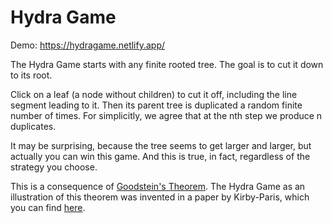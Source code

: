 # Hydra Game

Demo: https://hydragame.netlify.app/

The Hydra Game starts with any finite rooted tree. The goal is to cut it down to its root.

Click on a leaf (a node without children) to cut it off, including the line segment leading to it. Then its parent tree is duplicated a random finite number of times. For simplicitly, we agree that at the nth step we produce n duplicates.

It may be surprising, because the tree seems to get larger and larger, but actually you can win this game. And this is true, in fact, regardless of the strategy you choose.

This is a consequence of [Goodstein's Theorem](https://en.wikipedia.org/wiki/Goodstein%27s_theorem). The Hydra Game as an illustration of this theorem was invented in a paper by Kirby-Paris, which you can find [here](http://www.cs.tau.ac.il/~nachumd/term/Kirbyparis.pdf).
